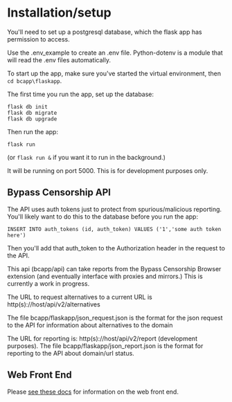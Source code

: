 # Installation/setup

You'll need to set up a postgresql database, which the flask app has permission to access.

Use the .env_example to create an .env file. Python-dotenv is a module that will read the .env files automatically.

To start up the app, make sure you've started the virtual environment, then `cd bcapp\flaskapp`.

The first time you run the app, set up the database:

```
flask db init
flask db migrate
flask db upgrade
```

Then run the app:

`flask run`

(or `flask run &` if you want it to run in the background.)

It will be running on port 5000. This is for development purposes only.

## Bypass Censorship API

The API uses auth tokens just to protect from spurious/malicious reporting. You'll likely want to do this to the database before you run the app:

`INSERT INTO auth_tokens (id, auth_token) VALUES ('1','some auth token here')`

Then you'll add that auth_token to the Authorization header in the request to the API.

This api (bcapp/api) can take reports from the Bypass Censorship Browser extension (and eventually interface with proxies and mirrors.) This is currently a work in progress.

The URL to request alternatives to a current URL is http(s)://host/api/v2/alternatives

The file bcapp/flaskapp/json_request.json is the format for the json request to the API for information about alternatives to the domain

The URL for reporting is: http(s)://host/api/v2/report (development purposes). The file bcapp/flaskapp/json_report.json is the format for reporting to the API about domain/url status.

## Web Front End

Please [see these docs](docs/users.md) for information on the web front end.

